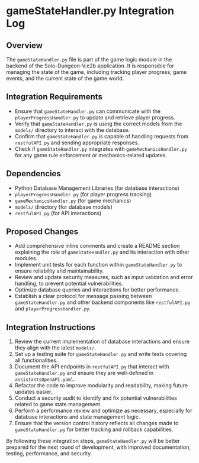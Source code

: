 # gameStateHandler.py Integration Log

## Overview
The `gameStateHandler.py` file is part of the game logic module in the backend of the Solo-Dungeon-V.e2b application. It is responsible for managing the state of the game, including tracking player progress, game events, and the current state of the game world.

## Integration Requirements
- Ensure that `gameStateHandler.py` can communicate with the `playerProgressHandler.py` to update and retrieve player progress.
- Verify that `gameStateHandler.py` is using the correct models from the `models/` directory to interact with the database.
- Confirm that `gameStateHandler.py` is capable of handling requests from `restfulAPI.py` and sending appropriate responses.
- Check if `gameStateHandler.py` integrates with `gameMechanicsHandler.py` for any game rule enforcement or mechanics-related updates.

## Dependencies
- Python Database Management Libraries (for database interactions)
- `playerProgressHandler.py` (for player progress tracking)
- `gameMechanicsHandler.py` (for game mechanics)
- `models/` directory (for database models)
- `restfulAPI.py` (for API interactions)

## Proposed Changes
- Add comprehensive inline comments and create a README section explaining the role of `gameStateHandler.py` and its interaction with other modules.
- Implement unit tests for each function within `gameStateHandler.py` to ensure reliability and maintainability.
- Review and update security measures, such as input validation and error handling, to prevent potential vulnerabilities.
- Optimize database queries and interactions for better performance.
- Establish a clear protocol for message passing between `gameStateHandler.py` and other backend components like `restfulAPI.py` and `playerProgressHandler.py`.

## Integration Instructions
1. Review the current implementation of database interactions and ensure they align with the latest `models/`.
2. Set up a testing suite for `gameStateHandler.py` and write tests covering all functionalities.
3. Document the API endpoints in `restfulAPI.py` that interact with `gameStateHandler.py` and ensure they are well-defined in `assistantsOpenAPI.yaml`.
4. Refactor the code to improve modularity and readability, making future updates easier.
5. Conduct a security audit to identify and fix potential vulnerabilities related to game state management.
6. Perform a performance review and optimize as necessary, especially for database interactions and state management logic.
7. Ensure that the version control history reflects all changes made to `gameStateHandler.py` for better tracking and rollback capabilities.

By following these integration steps, `gameStateHandler.py` will be better prepared for the next round of development, with improved documentation, testing, performance, and security.